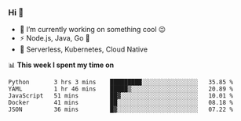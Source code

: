 ### Hi 👋

<!--
**nodejh/nodejh** is a ✨ _special_ ✨ repository because its `README.md` (this file) appears on your GitHub profile.

Here are some ideas to get you started:

- 🔭 I’m currently working on ...
- 🌱 I’m currently learning ...
- 👯 I’m looking to collaborate on ...
- 🤔 I’m looking for help with ...
- 💬 Ask me about ...
- 📫 How to reach me: ...
- 😄 Pronouns: ...
- ⚡ Fun fact: ...
-->

- 🔭 I’m currently working on something cool :wink:
- ⚡ Node.js, Java, Go :thought_balloon:
- 🤖 Serverless, Kubernetes, Cloud Native

📊 **This week I spent my time on**

<!--START_SECTION:waka-->
```text
Python       3 hrs 3 mins    █████████░░░░░░░░░░░░░░░░   35.85 % 
YAML         1 hr 46 mins    █████▒░░░░░░░░░░░░░░░░░░░   20.89 % 
JavaScript   51 mins         ██▓░░░░░░░░░░░░░░░░░░░░░░   10.01 % 
Docker       41 mins         ██░░░░░░░░░░░░░░░░░░░░░░░   08.18 % 
JSON         36 mins         █▓░░░░░░░░░░░░░░░░░░░░░░░   07.22 % 
```
<!--END_SECTION:waka-->


<!--
:traffic_light: **Visitors**

![visitors](https://visitor-badge.glitch.me/badge?page_id=nodejh.nodejh)
-->
